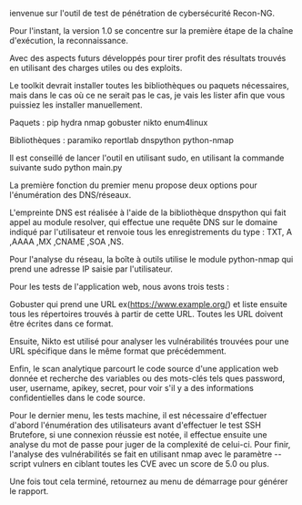 ienvenue sur l'outil de test de pénétration de cybersécurité Recon-NG.

Pour l'instant, la version 1.0 se concentre sur la première étape de la chaîne d'exécution, la reconnaissance.

Avec des aspects futurs développés pour tirer profit des résultats trouvés en utilisant des charges utiles ou des exploits.

Le toolkit devrait installer toutes les bibliothèques ou paquets nécessaires, mais dans le cas où ce ne serait pas le cas, je vais les lister afin que vous puissiez les installer manuellement.

Paquets :
pip
hydra
nmap
gobuster
nikto
enum4linux

Bibliothèques :
paramiko
reportlab
dnspython
python-nmap

Il est conseillé de lancer l'outil en utilisant sudo, en utilisant la commande suivante
sudo python main.py

La première fonction du premier menu propose deux options pour l'énumération des DNS/réseaux.

L'empreinte DNS est réalisée à l'aide de la bibliothèque dnspython qui fait appel au module resolver, qui effectue une requête DNS sur le domaine indiqué par l'utilisateur et renvoie tous les enregistrements du type : TXT, A ,AAAA ,MX ,CNAME ,SOA ,NS.

Pour l'analyse du réseau, la boîte à outils utilise le module python-nmap qui prend une adresse IP saisie par l'utilisateur.

Pour les tests de l'application web, nous avons trois tests :

Gobuster qui prend une URL ex(https://www.example.org/) et liste ensuite tous les répertoires trouvés à partir de cette URL. Toutes les URL doivent être écrites dans ce format.

Ensuite, Nikto est utilisé pour analyser les vulnérabilités trouvées pour une URL spécifique dans le même format que précédemment.

Enfin, le scan analytique parcourt le code source d'une application web donnée et recherche des variables ou des mots-clés tels ques password, user, username, apikey, secret, pour voir s'il y a des informations confidentielles dans le code source.

Pour le dernier menu, les tests machine, il est nécessaire d'effectuer d'abord l'énumération des utilisateurs avant d'effectuer le test SSH Brutefore, si une connexion réussie est notée, il effectue ensuite une analyse du mot de passe pour juger de la complexité de celui-ci. Pour finir, l'analyse des vulnérabilités se fait en utilisant nmap avec le paramètre --script vulners en ciblant toutes les CVE avec un score de 5.0 ou plus.

Une fois tout cela terminé, retournez au menu de démarrage pour générer le rapport.
